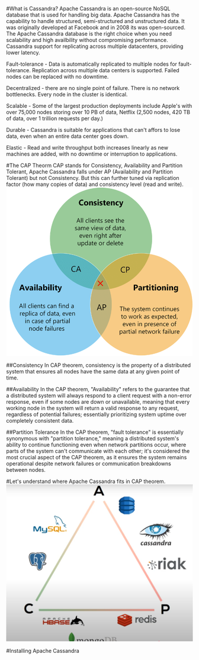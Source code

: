 #What is Cassandra?
Apache Cassandra is an open-source NoSQL database that is used for handling big data. Apache Cassandra has the capability 
to handle structured, semi-structured and unstructured data. It was originally developed at Facebook and in 2008 its 
was open-sourced.  
The Apache Cassandra database is the right choice when you need scalability and high availbility without compromising 
performance. Cassandra support for replicating across multiple datacenters, providing lower latency.

Fault-tolerance - Data is automatically replicated to multiple nodes for fault-tolerance. Replication across multiple 
data centers is supported. Failed nodes can be replaced with no downtime. 

Decentralized - there are no single point of failure. There is no network bottlenecks. Every node in the cluster is 
identical.

Scalable - Some of the largest production deployments include Apple's with over 75,000 nodes storing over 10 PB of data, 
Netflix (2,500 nodes, 420 TB of data, over 1 trillion requests per day.)

Durable - Cassandra is suitable for applications that can't affors to lose data, even when an entire data center goes 
down.

Elastic - Read and write throughput both increases linearly as new machines are added, with no downtime or interruption 
to applications. 

#The CAP Theorm 
CAP stands for Consistency, Availability and Partition Tolerant, Apache Cassandra falls under AP (Availability and 
Partition Tolerant) but not Consistency. But this can further tuned via replication factor (how many copies of data) and 
consistency level (read and write).
![img_1.png](img_1.png)

##Consistency
In CAP theorem, consistency is the property of a distributed system that ensures all nodes have the same 
data at any given point of time. 

##Availability
In the CAP theorem, "Availability" refers to the guarantee that a distributed system will always respond to a client 
request with a non-error response, even if some nodes are down or unavailable, meaning that every working node in the 
system will return a valid response to any request, regardless of potential failures; essentially prioritizing system 
uptime over completely consistent data.

##Partition Tolerance 
In the CAP theorem, "fault tolerance" is essentially synonymous with "partition tolerance," meaning a distributed 
system's ability to continue functioning even when network partitions occur, where parts of the system can't communicate 
with each other; it's considered the most crucial aspect of the CAP theorem, as it ensures the system remains operational 
despite network failures or communication breakdowns between nodes.

#Let's understand where Apache Cassandra fits in CAP theorem.
![img_2.png](img_2.png)

#Installing Apache Cassandra



